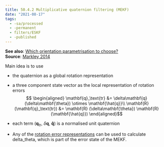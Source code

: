 ```yaml
---
title: 50.4.2 Multiplicative quaternion filtering (MEKF)
date: "2021-08-17"
tags:
  - -sa/processed
  - -permanent
  - filters/ESKF
  - -published
---
```


**See also**: [Which orientation parametrisation to choose?](math/rotations/20.4-which-orientation-parametrisation.md)  
**Source**: [Markley 2014](bibliography/markley-2014.md)

Main idea is to use

*   the quaternion as a global rotation representation
*   a three component state vector as the local representation of rotation errors
		$$
		\begin{aligned}
		\mathbf{q}_\text{tr} &= \delta\mathbf{q} (\delta\mathbf{\theta}) \otimes \mathbf{\hat{q}}\\
		\mathbf{R}(\mathbf{q}_\text{tr})
			&= \mathbf{R} (\delta\mathbf{\theta})
			\mathbf{R} (\mathbf{\hat{q}})
		\end{aligned}$$
    
*   each term $(\mathbf{q}_\text{tr},~\delta\mathbf{q},~ \mathbf{\hat{q}})$ is a normalised unit quaternion
*   Any of the [rotation error representations](math/rotations/rotation-error-representation.md) can be used to calculate delta\_theta, which is part of the error state of the MEKF.

